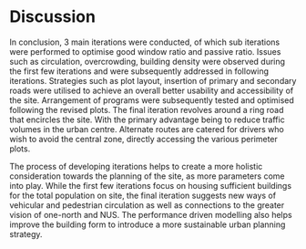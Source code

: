 # Discussion

In conclusion, 3 main iterations were conducted, of which sub iterations were performed to optimise good window ratio and passive ratio. Issues such as circulation, overcrowding, building density were observed during the first few iterations and were subsequently addressed in following iterations. Strategies such as plot layout, insertion of primary and secondary roads were utilised to achieve an overall better usability and accessibility of the site. Arrangement of programs were subsequently tested and optimised following the revised plots. The final iteration revolves around a ring road that encircles the site. With the primary advantage being to reduce traffic volumes in the urban centre. Alternate routes are catered for drivers who wish to avoid the central zone, directly accessing the various perimeter plots. 




The process of developing iterations helps to create a more holistic consideration towards the planning of the site, as more parameters come into play. While the first few iterations focus on housing sufficient buildings for the total population on site, the final iteration suggests new ways of vehicular and pedestrian circulation as well as connections to the greater vision of one-north and NUS. The performance driven modelling also helps improve the building form to introduce a more sustainable urban planning strategy.




